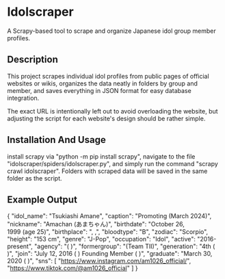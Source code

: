 # Idolscraper

A Scrapy-based tool to scrape and organize Japanese idol group member profiles.

## Description
This project scrapes individual idol profiles from public pages of official websites or wikis, organizes the data neatly in folders by group and member, and saves everything in JSON format for easy database integration.

The exact URL is intentionally left out to avoid overloading the website, but adjusting the script for each website's design should be rather simple.

## Installation And Usage

install scrapy via "python -m pip install scrapy", navigate to the file "idolscraper/spiders/idolscraper.py", and simply run the command "scrapy crawl idolscraper". Folders with scraped data will be saved in the same folder as the script.

## Example Output

{
    "idol_name": "Tsukiashi Amane",
    "caption": "Promoting   (March 2024)",
    "nickname": "Amachan (あまちゃん)",
    "birthdate": "October 26, 1999 (age 25)",
    "birthplace": ",  ,",
    "bloodtype": "B",
    "zodiac": "Scorpio",
    "height": "153 cm",
    "genre": "J-Pop",
    "occupation": "Idol",
    "active": "2016-present",
    "agency": "( )",
    "formergroup": "(Team TII)",
    "generation": "4th ( )",
    "join": "July 12, 2016 ( ) Founding Member ( )",
    "graduate": "March 30, 2020 ( )",
    "sns": [
        "https://www.instagram.com/am1026_official/",
        "https://www.tiktok.com/@am1026_official"
    ]
}